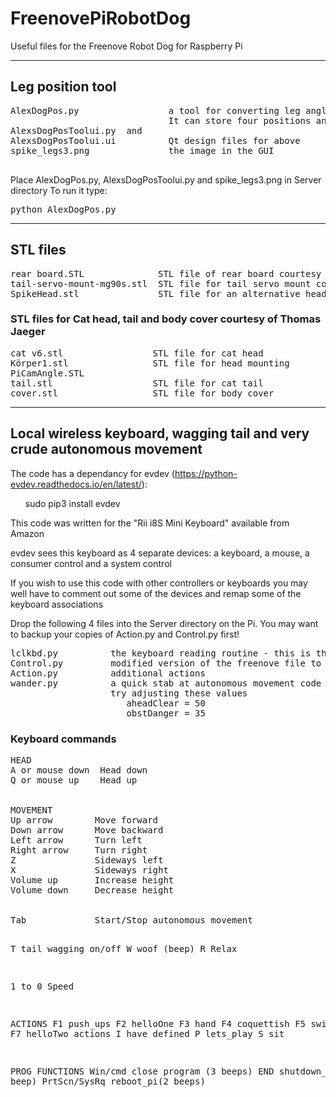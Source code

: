 # FreenovePiRobotDog
Useful files for the Freenove Robot Dog for Raspberry Pi   

<hr />
<h2>Leg position tool</h2>
  <pre>
AlexDogPos.py                 a tool for converting leg angles to the freenove co-ordinate system  
                              It can store four positions and transition smoothly between them.  
AlexsDogPosToolui.py  and  
AlexsDogPosToolui.ui          Qt design files for above  
spike_legs3.png               the image in the GUI   
    </pre>
Place AlexDogPos.py, AlexsDogPosToolui.py and spike_legs3.png in Server directory
To run it type: <pre>python AlexDogPos.py</pre> 
  
<hr />
<h2>STL files</h2>
  <pre>
rear board.STL              STL file of rear board courtesy of Freenove  
tail-servo-mount-mg90s.stl  STL file for tail servo mount courtesy of Simon Khoury   
SpikeHead.stl               STL file for an alternative head
</pre>  
<h3>STL files for Cat head, tail and body cover courtesy of Thomas Jaeger</h3>
<pre>
cat v6.stl                 STL file for cat head
Körper1.stl                STL file for head mounting
PiCamAngle.STL
tail.stl                   STL file for cat tail
cover.stl                  STL file for body cover
</pre>
<hr />
   
<h2>Local wireless keyboard, wagging tail and very crude autonomous movement </h2>

The code has a dependancy for evdev (https://python-evdev.readthedocs.io/en/latest/): 

<ul>sudo pip3 install evdev</ul>

This code was written for the "Rii i8S Mini Keyboard" available from Amazon

evdev sees this keyboard as 4 separate devices: a keyboard, a mouse, a consumer control and a system control

If you wish to use this code with other controllers or keyboards you may well have to comment out some of the devices and remap some of the keyboard associations

Drop the following 4 files into the Server directory on the Pi. You may want to backup your copies of Action.py and Control.py first!

<pre>
lclkbd.py          the keyboard reading routine - this is the one you run: sudo python lclkbd.py
Control.py         modified version of the freenove file to wagging tail
Action.py          additional actions
wander.py          a quick stab at autonomous movement code - needs quite a bit of tinkering
                   try adjusting these values
                      aheadClear = 50
                      obstDanger = 35
</pre>
<h3>Keyboard commands</h3>
<pre>
HEAD
A or mouse down  Head down
Q or mouse up    Head up
<br />
MOVEMENT
Up arrow        Move forward
Down arrow      Move backward
Left arrow      Turn left
Right arrow     Turn right
Z               Sideways left
X               Sideways right
Volume up       Increase height
Volume down     Decrease height
<br />
Tab             Start/Stop autonomous movement
 
T              tail wagging on/off
W              woof (beep)
R              Relax
 
1 to 0         Speed
 
ACTIONS
F1             push_ups
F2             helloOne
F3             hand
F4             coquettish
F5             swim
F6             yoga
F7             helloTwo
actions I have defined
P             lets_play
S             sit
 
PROG FUNCTIONS
Win/cmd       close program (3 beeps)
END           shutdown_pi (1 beep)
PrtScn/SysRq  reboot_pi(2 beeps)
</pre>
